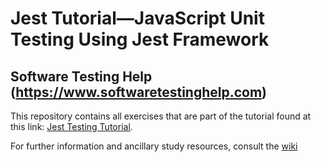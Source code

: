 # Jest Tutorial&mdash;JavaScript Unit Testing Using Jest Framework

## Software Testing Help (https://www.softwaretestinghelp.com)

This repository contains all exercises that are part of the tutorial found
at this link: [Jest Testing Tutorial](https://www.softwaretestinghelp.com/jest-testing-tutorial/).

For further information and ancillary study resources, consult the [wiki](https://github.com/RHieger/jest-testing-tutorial/wiki)
